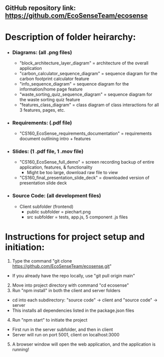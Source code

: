 ## GitHub repository link: https://github.com/EcoSenseTeam/ecosense 

# Description of folder heirarchy:
- ### Diagrams: (all .png files)
  - "block_architecture_layer_diagram" = architecture of the overall application
  - "carbon_calculator_sequence_diagram" = sequence diagram for the carbon footprint calculator feature
  - "info_sequence_diagram" = sequence diagram for the information/home page feature
  - "waste_sorting_quiz_sequence_diagram" = sequence diagram for the waste sorting quiz feature
  - "features_class_diagram" = class diagram of class interactions for all 3 features, pages, etc.

- ### Requirements: (.pdf file)
  - "CS160_EcoSense_requirements_documentation" = requirements document outlining intro + features

- ### Slides: (1 .pdf file, 1 .mov file)
  - "CS160_EcoSense_full_demo" = screen recording backup of entire application, features, & functionality
    - Might be too large, download raw file to view
  - "CS160_final_presentation_slide_deck" = downloaded version of presentation slide deck

- ### Source Code: (all development files)
  - Client subfolder (frontend)
    - public subfolder = piechart.png
    - src subfolder = tests, app.js, 5 component .js files
   


# Instructions for project setup and initiation:
1. Type the command "git clone https://github.com/EcoSenseTeam/ecosense.git"
  - If you already have the repo locally, use "git pull origin main"
2. Move into project directory with command "cd ecosense"
3. Run "npm install" in both the client and server folders
  - cd into each subdirectory: "source code" -> client and "source code" -> server
  - This installs all dependencies listed in the package.json files
4. Run "npm start" to initiate the project
  - First run in the server subfolder, and then in client
  - Server will run on port 5001, client on localhost:3000
5. A browser window will open the web application, and the application is running!
